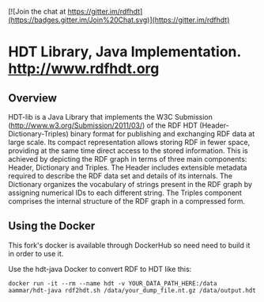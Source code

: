 [![Join the chat at https://gitter.im/rdfhdt](https://badges.gitter.im/Join%20Chat.svg)](https://gitter.im/rdfhdt)

# HDT Library, Java Implementation. http://www.rdfhdt.org

## Overview

HDT-lib is a Java Library that implements the W3C Submission (http://www.w3.org/Submission/2011/03/) of the RDF HDT (Header-Dictionary-Triples) binary format for publishing and exchanging RDF data at large scale. Its compact representation allows storing RDF in fewer space, providing at the same time direct access to the stored information. This is achieved by depicting the RDF graph in terms of three main components: Header, Dictionary and Triples. The Header includes extensible metadata required to describe the RDF data set and details of its internals. The Dictionary organizes the vocabulary of strings present in the RDF graph by assigning numerical IDs to each different string. The Triples component comprises the internal structure of the RDF graph in a compressed form.

## Using the Docker

This fork's docker is available through DockerHub so need need to build it in order to use it.

Use the hdt-java Docker to convert RDF to HDT like this:

```
docker run -it --rm --name hdt -v YOUR_DATA_PATH_HERE:/data  aammar/hdt-java rdf2hdt.sh /data/your_dump_file.nt.gz /data/output.hdt
```
